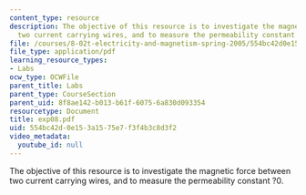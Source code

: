 ```yaml
---
content_type: resource
description: The objective of this resource is to investigate the magnetic force between
  two current carrying wires, and to measure the permeability constant ?0.
file: /courses/8-02t-electricity-and-magnetism-spring-2005/554bc42d0e153a1575e7f3f4b3c8d3f2_exp08.pdf
file_type: application/pdf
learning_resource_types:
- Labs
ocw_type: OCWFile
parent_title: Labs
parent_type: CourseSection
parent_uid: 8f8ae142-b013-b61f-6075-6a830d093354
resourcetype: Document
title: exp08.pdf
uid: 554bc42d-0e15-3a15-75e7-f3f4b3c8d3f2
video_metadata:
  youtube_id: null
---
```

The objective of this resource is to investigate the magnetic force between two current carrying wires, and to measure the permeability constant ?0.

